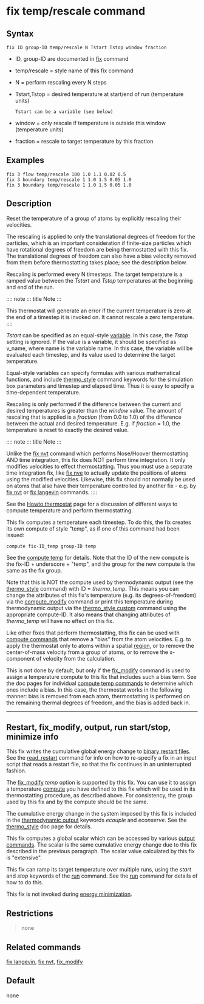 # fix temp/rescale command

## Syntax

    fix ID group-ID temp/rescale N Tstart Tstop window fraction

-   ID, group-ID are documented in [fix](fix) command

-   temp/rescale = style name of this fix command

-   N = perform rescaling every N steps

-   Tstart,Tstop = desired temperature at start/end of run (temperature
    units)

        Tstart can be a variable (see below)

-   window = only rescale if temperature is outside this window
    (temperature units)

-   fraction = rescale to target temperature by this fraction

## Examples

``` LAMMPS
fix 3 flow temp/rescale 100 1.0 1.1 0.02 0.5
fix 3 boundary temp/rescale 1 1.0 1.5 0.05 1.0
fix 3 boundary temp/rescale 1 1.0 1.5 0.05 1.0
```

## Description

Reset the temperature of a group of atoms by explicitly rescaling their
velocities.

The rescaling is applied to only the translational degrees of freedom
for the particles, which is an important consideration if finite-size
particles which have rotational degrees of freedom are being
thermostatted with this fix. The translational degrees of freedom can
also have a bias velocity removed from them before thermostatting takes
place; see the description below.

Rescaling is performed every N timesteps. The target temperature is a
ramped value between the *Tstart* and *Tstop* temperatures at the
beginning and end of the run.

:::: note
::: title
Note
:::

This thermostat will generate an error if the current temperature is
zero at the end of a timestep it is invoked on. It cannot rescale a zero
temperature.
::::

*Tstart* can be specified as an equal-style [variable](variable). In
this case, the *Tstop* setting is ignored. If the value is a variable,
it should be specified as v_name, where name is the variable name. In
this case, the variable will be evaluated each timestep, and its value
used to determine the target temperature.

Equal-style variables can specify formulas with various mathematical
functions, and include [thermo_style](thermo_style) command keywords for
the simulation box parameters and timestep and elapsed time. Thus it is
easy to specify a time-dependent temperature.

Rescaling is only performed if the difference between the current and
desired temperatures is greater than the *window* value. The amount of
rescaling that is applied is a *fraction* (from 0.0 to 1.0) of the
difference between the actual and desired temperature. E.g. if
*fraction* = 1.0, the temperature is reset to exactly the desired value.

:::: note
::: title
Note
:::

Unlike the [fix nvt](fix_nh) command which performs Nose/Hoover
thermostatting AND time integration, this fix does NOT perform time
integration. It only modifies velocities to effect thermostatting. Thus
you must use a separate time integration fix, like [fix nve](fix_nve) to
actually update the positions of atoms using the modified velocities.
Likewise, this fix should not normally be used on atoms that also have
their temperature controlled by another fix - e.g. by [fix nvt](fix_nh)
or [fix langevin](fix_langevin) commands.
::::

See the [Howto thermostat](Howto_thermostat) page for a discussion of
different ways to compute temperature and perform thermostatting.

This fix computes a temperature each timestep. To do this, the fix
creates its own compute of style \"temp\", as if one of this command had
been issued:

``` LAMMPS
compute fix-ID_temp group-ID temp
```

See the [compute temp](compute_temp) for details. Note that the ID of
the new compute is the fix-ID + underscore + \"temp\", and the group for
the new compute is the same as the fix group.

Note that this is NOT the compute used by thermodynamic output (see the
[thermo_style](thermo_style) command) with ID = *thermo_temp*. This
means you can change the attributes of this fix\'s temperature (e.g. its
degrees-of-freedom) via the [compute_modify](compute_modify) command or
print this temperature during thermodynamic output via the [thermo_style
custom](thermo_style) command using the appropriate compute-ID. It also
means that changing attributes of *thermo_temp* will have no effect on
this fix.

Like other fixes that perform thermostatting, this fix can be used with
[compute commands](compute) that remove a \"bias\" from the atom
velocities. E.g. to apply the thermostat only to atoms within a spatial
[region](region), or to remove the center-of-mass velocity from a group
of atoms, or to remove the x-component of velocity from the calculation.

This is not done by default, but only if the [fix_modify](fix_modify)
command is used to assign a temperature compute to this fix that
includes such a bias term. See the doc pages for individual [compute
temp commands](compute) to determine which ones include a bias. In this
case, the thermostat works in the following manner: bias is removed from
each atom, thermostatting is performed on the remaining thermal degrees
of freedom, and the bias is added back in.

------------------------------------------------------------------------

## Restart, fix_modify, output, run start/stop, minimize info

This fix writes the cumulative global energy change to [binary restart
files](restart). See the [read_restart](read_restart) command for info
on how to re-specify a fix in an input script that reads a restart file,
so that the fix continues in an uninterrupted fashion.

The [fix_modify](fix_modify) *temp* option is supported by this fix. You
can use it to assign a temperature [compute](compute) you have defined
to this fix which will be used in its thermostatting procedure, as
described above. For consistency, the group used by this fix and by the
compute should be the same.

The cumulative energy change in the system imposed by this fix is
included in the [thermodynamic output](thermo_style) keywords *ecouple*
and *econserve*. See the [thermo_style](thermo_style) doc page for
details.

This fix computes a global scalar which can be accessed by various
[output commands](Howto_output). The scalar is the same cumulative
energy change due to this fix described in the previous paragraph. The
scalar value calculated by this fix is \"extensive\".

This fix can ramp its target temperature over multiple runs, using the
*start* and *stop* keywords of the [run](run) command. See the
[run](run) command for details of how to do this.

This fix is not invoked during [energy minimization](minimize).

## Restrictions

> none

## Related commands

[fix langevin](fix_langevin), [fix nvt](fix_nh),
[fix_modify](fix_modify)

## Default

none
